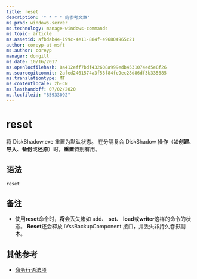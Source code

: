 ```yaml
---
title: reset
description: '* * * * 的参考文章'
ms.prod: windows-server
ms.technology: manage-windows-commands
ms.topic: article
ms.assetid: afbdab44-199c-4e11-884f-e96804965c21
author: coreyp-at-msft
ms.author: coreyp
manager: dongill
ms.date: 10/16/2017
ms.openlocfilehash: 8a412eff7bdf432608a999edb4531074ed5e8f26
ms.sourcegitcommit: 2afed2461574a3f53f84fc9ec28d86df3b335685
ms.translationtype: MT
ms.contentlocale: zh-CN
ms.lasthandoff: 07/02/2020
ms.locfileid: "85933092"
---
```

# <a name="reset"></a>reset



将 DiskShadow.exe 重置为默认状态。 在分隔复合 DiskShadow 操作（如**创建**、**导入**、**备份**或**还原**）时，**重置**特别有用。

## <a name="syntax"></a>语法

```
reset
```

## <a name="remarks"></a>备注

-   使用**reset**命令时，**将**会丢失诸如 add、 **set**、 **load**或**writer**这样的命令的状态。 **Reset**还会释放 IVssBackupComponent 接口，并丢失非持久卷影副本。

## <a name="additional-references"></a>其他参考

- [命令行语法项](command-line-syntax-key.md)